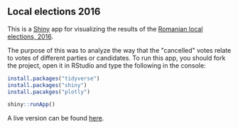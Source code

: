 
Local elections 2016
--------------------

This is a [Shiny](https://shiny.rstudio.com) app for visualizing the results of the [Romanian local elections, 2016](https://en.wikipedia.org/wiki/Romanian_local_elections,_2016).

The purpose of this was to analyze the way that the "cancelled" votes relate to votes of different parties or candidates. To run this app, you should fork the project, open it in RStudio and type the following in the console:

``` r
install.packages("tidyverse")
install.packages("shiny")
install.pacakges("plotly")

shiny::runApp()
```

A live version can be found [here](https://teddybalan.shinyapps.io/vizualizare_alegeri_2016/).
